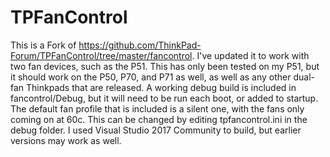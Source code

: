 # TPFanControl

This is a Fork of https://github.com/ThinkPad-Forum/TPFanControl/tree/master/fancontrol. I've updated it to work with two fan devices, such as the P51. This has only been tested on my P51, but it should work on the P50, P70, and P71 as well, as well as any other dual-fan Thinkpads that are released. A working debug build is included in fancontrol/Debug, but it will need to be run each boot, or added to startup. The default fan profile that is included is a silent one, with the fans only coming on at 60c. This can be changed by editing tpfancontrol.ini in the debug folder. I used Visual Studio 2017 Community to build, but earlier versions may work as well.